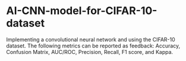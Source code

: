 # AI-CNN-model-for-CIFAR-10-dataset

Implementing a convolutional neural network and using the CIFAR-10  dataset. 
The following metrics can be reported as feedback: Accuracy, Confusion Matrix, AUC/ROC, Precision, Recall, F1 score, and Kappa.
